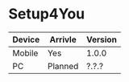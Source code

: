 # Setup4You

| Device | Arrivle |Version|
|--------|---------|-------|
| Mobile | Yes     | 1.0.0 |
| PC     | Planned | ?.?.? |
